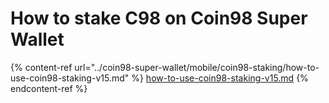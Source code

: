 # How to stake C98 on Coin98 Super Wallet



{% content-ref url="../coin98-super-wallet/mobile/coin98-staking/how-to-use-coin98-staking-v15.md" %}
[how-to-use-coin98-staking-v15.md](../coin98-super-wallet/mobile/coin98-staking/how-to-use-coin98-staking-v15.md)
{% endcontent-ref %}

